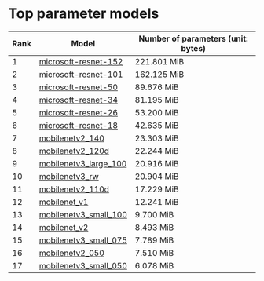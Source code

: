 # Top parameter models

| Rank | Model | Number of parameters (unit: bytes) |
| --- | --- | --- |
| 1 | <a href="microsoft-resnet-152.md">microsoft-resnet-152</a> | 221.801 MiB |
| 2 | <a href="microsoft-resnet-101.md">microsoft-resnet-101</a> | 162.125 MiB |
| 3 | <a href="microsoft-resnet-50.md">microsoft-resnet-50</a> | 89.676 MiB |
| 4 | <a href="microsoft-resnet-34.md">microsoft-resnet-34</a> | 81.195 MiB |
| 5 | <a href="microsoft-resnet-26.md">microsoft-resnet-26</a> | 53.200 MiB |
| 6 | <a href="microsoft-resnet-18.md">microsoft-resnet-18</a> | 42.635 MiB |
| 7 | <a href="mobilenetv2_140.md">mobilenetv2_140</a> | 23.303 MiB |
| 8 | <a href="mobilenetv2_120d.md">mobilenetv2_120d</a> | 22.244 MiB |
| 9 | <a href="mobilenetv3_large_100.md">mobilenetv3_large_100</a> | 20.916 MiB |
| 10 | <a href="mobilenetv3_rw.md">mobilenetv3_rw</a> | 20.904 MiB |
| 11 | <a href="mobilenetv2_110d.md">mobilenetv2_110d</a> | 17.229 MiB |
| 12 | <a href="mobilenet_v1.md">mobilenet_v1</a> | 12.241 MiB |
| 13 | <a href="mobilenetv3_small_100.md">mobilenetv3_small_100</a> | 9.700 MiB |
| 14 | <a href="mobilenet_v2.md">mobilenet_v2</a> | 8.493 MiB |
| 15 | <a href="mobilenetv3_small_075.md">mobilenetv3_small_075</a> | 7.789 MiB |
| 16 | <a href="mobilenetv2_050.md">mobilenetv2_050</a> | 7.510 MiB |
| 17 | <a href="mobilenetv3_small_050.md">mobilenetv3_small_050</a> | 6.078 MiB |
